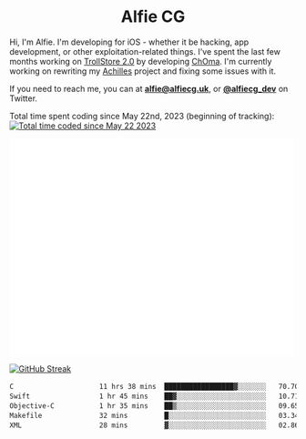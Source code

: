 <h1 align="center">Alfie CG</h1>

Hi, I'm Alfie. I'm developing for iOS - whether it be hacking, app development, or other exploitation-related things. I've spent the last few months working on [TrollStore 2.0](https://github.com/opa334/TrollStore) by developing [ChOma](https://github.com/opa334/ChOma). I'm currently working on rewriting my [Achilles](https://github.com/alfiecg24/Achilles) project and fixing some issues with it.

If you need to reach me, you can at **alfie@alfiecg.uk**, or **[@alfiecg_dev](https://twitter.com/alfiecg_dev)** on Twitter.

Total time spent coding since May 22nd, 2023 (beginning of tracking): <a href="https://wakatime.com/@61592169-b9cf-4af8-b6fa-8ac7d4369b01"><img src="https://wakatime.com/badge/user/61592169-b9cf-4af8-b6fa-8ac7d4369b01.svg" alt="Total time coded since May 22 2023" /></a>


<img align="center" src="/github-metrics.svg" alt="Metrics" width="500">

[![GitHub Streak](https://streak-stats.demolab.com/?user=alfiecg24)](https://git.io/streak-stats)

<!--START_SECTION:waka-->

```txt
C                     11 hrs 38 mins  █████████████████▓░░░░░░░   70.70 %
Swift                 1 hr 45 mins    ██▓░░░░░░░░░░░░░░░░░░░░░░   10.71 %
Objective-C           1 hr 35 mins    ██▒░░░░░░░░░░░░░░░░░░░░░░   09.65 %
Makefile              32 mins         █░░░░░░░░░░░░░░░░░░░░░░░░   03.34 %
XML                   28 mins         ▓░░░░░░░░░░░░░░░░░░░░░░░░   02.86 %
```

<!--END_SECTION:waka-->
